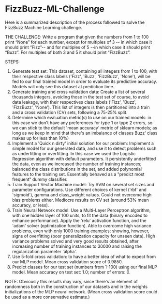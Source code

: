 # FizzBuzz-ML-Challenge

Here is a summarized description of the process followed to solve the FizzBuzz Machine Learning challenge.

THE CHALLENGE:
Write a program that given the numbers from 1 to 100 print “None” for each number, except for multiples of 3 -- in which case it should print “Fizz”-- and for multiples of 5 --in which case it should print “Buzz”. For multiples of both 3 and 5 it should print “FizzBuzz”.

STEPS:
1. Generate test set: This dataset, containing all integers from 1 to 100, with their respective class labels ('Fizz', 'Buzz', 'FizzBuzz', 'None'), will be fed to our final trained model in order to evaluate its predictive accuracy. Models will only see this dataset at prediction time.
2. Generate training  and cross validation data: Create a list of several thousands integers, avoiding those in the test set of course, to avoid data leakage, with their respectives class labels ('Fizz', 'Buzz', 'FizzBuzz', 'None'). This list of integers is then partitioned into a train and a cross validation (CV) sets, following a 75-25% split.
3. Determine which evaluation metric(s) to use on our trained models: in this case we don't have any preferences for type 1 or type 2 errors, so we can stick to the default 'mean accuracy' metric of sklearn models; as long as we keep in mind that there's an imbalance of classes Buzz' class makes up for less than 10%)
4. Implement a 'Quick n dirty' initial solution for our problem: Implement a simple model for our generated data, and use it to detect problems such as underfitting or overfitting. In this case we used the Logistic Regression algorithm with default parameters. It persistently underfitted the data, even as we increased the number of training instances; balanced the class distributions in the set, and added polynomial features to the training set. Essentially behaved as a "predict most frequent" dummy classifier.
5. Train Support Vector Machine model: Try SVM on several set sizes and parameter configurations. Use different choices of kernel ('rbf' and 'sigmoid'), gamma  and class_weight values. Could not overcome high bias problems either. Mediocre results on CV set (around 53% mean accuracy, or less).
6. Train Neural Network model: Use a Multi-Layer Perceptron algorithm, with one hidden layer of 100 units, to fit the data (binary encoded to enhance performance). Apply the 'relu' activation function, and the 'adam' solver (optimization function). Able to overcome high variance problems, even with only 1000 training examples; showing, however, signs of overfitting (poor generalization capacity for unseen data). High variance problems solved and very good results obtained, after increasing number of training instances to 30000 and raising the regularization parameter 'alpha'.
7. Use 5-fold cross validation: to have a better idea of what to expect from our MLP model. Mean cross validation score of 0.9850.
8. Predict classes for our test set (numbers from 1-100) using our final MLP model. Mean accuracy on test set: 1.0; number of errors: 0. 

NOTE: Obviously this results may vary, since there's an element of randomness both in the construction of our datasets and in the weights initializations of the MLP neural network. (Mean cross validation score could be used as a more conservative estimate.) 
